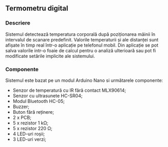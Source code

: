 ## Termometru digital

### Descriere

Sistemul detectează temperatura corporală după poziționarea mâinii în intervalul de scanare predefinit. Valorile temperaturii și ale distanței sunt afișate în timp real într-o aplicație pe telefonul mobil. 
Din aplicație se pot salva valorile intr-o foaie de calcul pentru o analiză ulterioară sau pot fi modificate setările implicite ale sistemului.

### Componente

Sistemul este bazat pe un modul Arduino Nano si următarele componente:

- Senzor de temperatură cu IR fără contact MLX90614;
- Senzor cu ultrasunete HC-SR04;
- Modul Bluetooth HC-05;
- Buzzer;
- Buton fără reținere;
- 2 x PCB;
- 5 x rezistor 1 kΩ;
- 5 x rezistor 220 Ω;
- 4 LED-uri roșii;
- 3 LED-uri verzi;
